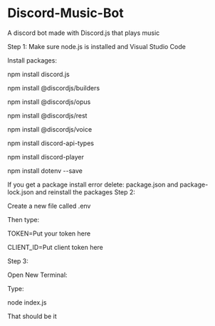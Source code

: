 # Discord-Music-Bot
A discord bot made with Discord.js that plays music

Step 1: 
Make sure node.js is installed
and Visual Studio Code

Install packages:

npm install discord.js

npm install @discordjs/builders

npm install @discordjs/opus

npm install @discordjs/rest

npm install @discordjs/voice

npm install discord-api-types

npm install discord-player

npm install dotenv --save

If you get a package install error delete: package.json and package-lock.json and reinstall the packages
Step 2:

Create a new file called .env

Then type:

TOKEN=Put your token here

CLIENT_ID=Put client token here

Step 3:

Open New Terminal:

Type:

node index.js

That should be it

